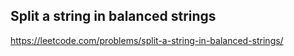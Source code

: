 ## Split a string in balanced strings
https://leetcode.com/problems/split-a-string-in-balanced-strings/
